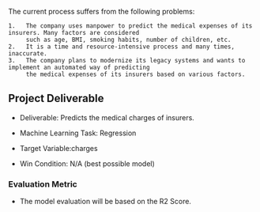 
 The current process suffers from the following problems:

    1.   The company uses manpower to predict the medical expenses of its insurers. Many factors are considered
         such as age, BMI, smoking habits, number of children, etc.
    2.   It is a time and resource-intensive process and many times, inaccurate.
    3.   The company plans to modernize its legacy systems and wants to implement an automated way of predicting 
         the medical expenses of its insurers based on various factors.
## Project Deliverable

- Deliverable: Predicts the medical charges of insurers.

- Machine Learning Task: Regression

- Target Variable:charges

- Win Condition: N/A (best possible model)

### Evaluation Metric

- The model evaluation will be based on the R2 Score.
